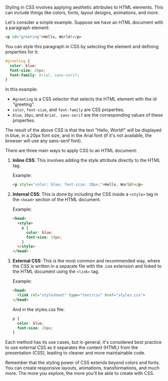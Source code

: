 Styling in CSS involves applying aesthetic attributes to HTML elements. This can include things like colors, fonts, layout designs, animations, and more.

Let's consider a simple example. Suppose we have an HTML document with a paragraph element:

```html
<p id="greeting">Hello, World!</p>
```

You can style this paragraph in CSS by selecting the element and defining properties for it:

```css
#greeting {
  color: blue;
  font-size: 20px;
  font-family: Arial, sans-serif;
}
```

In this example:

- `#greeting` is a CSS selector that selects the HTML element with the id "greeting".
- `color`, `font-size`, and `font-family` are CSS properties.
- `blue`, `20px`, and `Arial, sans-serif` are the corresponding values of these properties.

The result of the above CSS is that the text "Hello, World!" will be displayed in blue, in a 20px font size, and in the Arial font (if it's not available, the browser will use any sans-serif font).

There are three main ways to apply CSS to an HTML document:

1. **Inline CSS**: This involves adding the style attribute directly to the HTML tag. 

    Example:
    ```html
    <p style="color: blue; font-size: 20px;">Hello, World!</p>
    ```
   
2. **Internal CSS**: This is done by including the CSS inside a `<style>` tag in the `<head>` section of the HTML document. 

    Example:
    ```html
    <head>
      <style>
        p {
          color: blue;
          font-size: 20px;
        }
      </style>
    </head>
    ```
   
3. **External CSS**: This is the most common and recommended way, where the CSS is written in a separate file with the .css extension and linked to the HTML document using the `<link>` tag. 

    Example:
    ```html
    <head>
      <link rel="stylesheet" type="text/css" href="styles.css">
    </head>
    ```
    And in the styles.css file:
    ```css
    p {
      color: blue;
      font-size: 20px;
    }
    ```

Each method has its use cases, but in general, it's considered best practice to use external CSS as it separates the content (HTML) from the presentation (CSS), leading to cleaner and more maintainable code.

Remember that the styling power of CSS extends beyond colors and fonts. You can create responsive layouts, animations, transformations, and much more. The more you explore, the more you'll be able to create with CSS.

